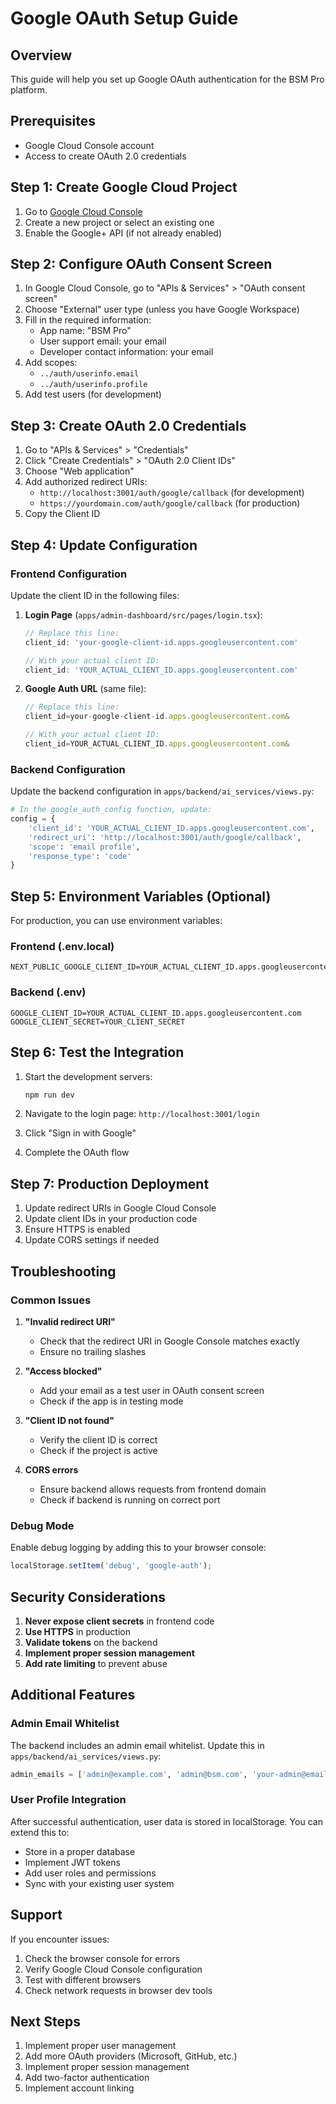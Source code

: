 # Google OAuth Setup Guide

## Overview
This guide will help you set up Google OAuth authentication for the BSM Pro platform.

## Prerequisites
- Google Cloud Console account
- Access to create OAuth 2.0 credentials

## Step 1: Create Google Cloud Project

1. Go to [Google Cloud Console](https://console.cloud.google.com/)
2. Create a new project or select an existing one
3. Enable the Google+ API (if not already enabled)

## Step 2: Configure OAuth Consent Screen

1. In Google Cloud Console, go to "APIs & Services" > "OAuth consent screen"
2. Choose "External" user type (unless you have Google Workspace)
3. Fill in the required information:
   - App name: "BSM Pro"
   - User support email: your email
   - Developer contact information: your email
4. Add scopes:
   - `../auth/userinfo.email`
   - `../auth/userinfo.profile`
5. Add test users (for development)

## Step 3: Create OAuth 2.0 Credentials

1. Go to "APIs & Services" > "Credentials"
2. Click "Create Credentials" > "OAuth 2.0 Client IDs"
3. Choose "Web application"
4. Add authorized redirect URIs:
   - `http://localhost:3001/auth/google/callback` (for development)
   - `https://yourdomain.com/auth/google/callback` (for production)
5. Copy the Client ID

## Step 4: Update Configuration

### Frontend Configuration
Update the client ID in the following files:

1. **Login Page** (`apps/admin-dashboard/src/pages/login.tsx`):
   ```typescript
   // Replace this line:
   client_id: 'your-google-client-id.apps.googleusercontent.com'
   
   // With your actual client ID:
   client_id: 'YOUR_ACTUAL_CLIENT_ID.apps.googleusercontent.com'
   ```

2. **Google Auth URL** (same file):
   ```typescript
   // Replace this line:
   client_id=your-google-client-id.apps.googleusercontent.com&
   
   // With your actual client ID:
   client_id=YOUR_ACTUAL_CLIENT_ID.apps.googleusercontent.com&
   ```

### Backend Configuration
Update the backend configuration in `apps/backend/ai_services/views.py`:

```python
# In the google_auth_config function, update:
config = {
    'client_id': 'YOUR_ACTUAL_CLIENT_ID.apps.googleusercontent.com',
    'redirect_uri': 'http://localhost:3001/auth/google/callback',
    'scope': 'email profile',
    'response_type': 'code'
}
```

## Step 5: Environment Variables (Optional)

For production, you can use environment variables:

### Frontend (.env.local)
```
NEXT_PUBLIC_GOOGLE_CLIENT_ID=YOUR_ACTUAL_CLIENT_ID.apps.googleusercontent.com
```

### Backend (.env)
```
GOOGLE_CLIENT_ID=YOUR_ACTUAL_CLIENT_ID.apps.googleusercontent.com
GOOGLE_CLIENT_SECRET=YOUR_CLIENT_SECRET
```

## Step 6: Test the Integration

1. Start the development servers:
   ```bash
   npm run dev
   ```

2. Navigate to the login page: `http://localhost:3001/login`

3. Click "Sign in with Google"

4. Complete the OAuth flow

## Step 7: Production Deployment

1. Update redirect URIs in Google Cloud Console
2. Update client IDs in your production code
3. Ensure HTTPS is enabled
4. Update CORS settings if needed

## Troubleshooting

### Common Issues

1. **"Invalid redirect URI"**
   - Check that the redirect URI in Google Console matches exactly
   - Ensure no trailing slashes

2. **"Access blocked"**
   - Add your email as a test user in OAuth consent screen
   - Check if the app is in testing mode

3. **"Client ID not found"**
   - Verify the client ID is correct
   - Check if the project is active

4. **CORS errors**
   - Ensure backend allows requests from frontend domain
   - Check if backend is running on correct port

### Debug Mode

Enable debug logging by adding this to your browser console:
```javascript
localStorage.setItem('debug', 'google-auth');
```

## Security Considerations

1. **Never expose client secrets** in frontend code
2. **Use HTTPS** in production
3. **Validate tokens** on the backend
4. **Implement proper session management**
5. **Add rate limiting** to prevent abuse

## Additional Features

### Admin Email Whitelist
The backend includes an admin email whitelist. Update this in `apps/backend/ai_services/views.py`:

```python
admin_emails = ['admin@example.com', 'admin@bsm.com', 'your-admin@email.com']
```

### User Profile Integration
After successful authentication, user data is stored in localStorage. You can extend this to:
- Store in a proper database
- Implement JWT tokens
- Add user roles and permissions
- Sync with your existing user system

## Support

If you encounter issues:
1. Check the browser console for errors
2. Verify Google Cloud Console configuration
3. Test with different browsers
4. Check network requests in browser dev tools

## Next Steps

1. Implement proper user management
2. Add more OAuth providers (Microsoft, GitHub, etc.)
3. Implement proper session management
4. Add two-factor authentication
5. Implement account linking
